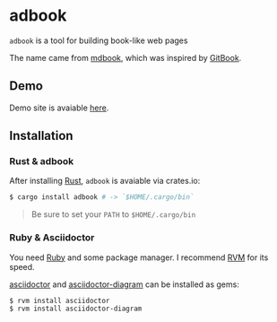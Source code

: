 # adbook

`adbook` is a tool for building book-like web pages

The name came from [mdbook](https://rust-lang.github.io/mdBook/), which was inspired by [GitBook](https://www.gitbook.com/).

## Demo

Demo site is avaiable [here](https://toyboot4e.github.io/adbook/).

## Installation

### Rust & adbook

After installing [Rust](https://www.rust-lang.org/), `adbook` is avaiable via crates.io:

```sh
$ cargo install adbook # -> `$HOME/.cargo/bin`
```

> Be sure to set your `PATH` to `$HOME/.cargo/bin`

### Ruby & Asciidoctor

You need [Ruby](https://www.ruby-lang.org/en/) and some package manager. I recommend [RVM](https://rvm.io/) for its speed.

[asciidoctor](https://asciidoctor.org) and [asciidoctor-diagram](https://asciidoctor.org/docs/asciidoctor-diagram/) can be installed as gems:

```sh
$ rvm install asciidoctor
$ rvm install asciidoctor-diagram
```
